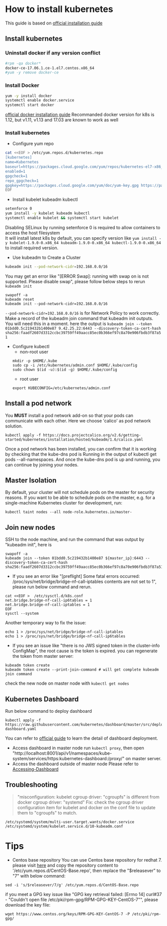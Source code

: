 # How to install kubernetes
This guide is based on [official installation guide](https://kubernetes.io/docs/setup/independent/create-cluster-kubeadm/)

## Install kubernetes

### Uninstall docker if any version conflict

```bash
#rpm -qa docker*
docker-ce-17.06.1.ce-1.el7.centos.x86_64
#yum -y remove docker-ce
```

### Install Docker
```bash
yum -y install docker
systemctl enable docker.service
systemctl start docker
```
[official docker installation guide](https://docs.docker.com/engine/installation/)
Recommanded docker version for k8s is 1.12, but v1.11, v1.13 and 17.03 are known to work as well

### Install kubernetes

* Configure yum repo
```bash
cat <<EOF > /etc/yum.repos.d/kubernetes.repo
[kubernetes]
name=Kubernetes
baseurl=https://packages.cloud.google.com/yum/repos/kubernetes-el7-x86_64
enabled=1
gpgcheck=1
repo_gpgcheck=1
gpgkey=https://packages.cloud.google.com/yum/doc/yum-key.gpg https://packages.cloud.google.com/yum/doc/rpm-package-key.gpg
EOF
```

* Install kubelet kubeadm kubectl
```bash
setenforce 0
yum install -y kubelet kubeadm kubectl
systemctl enable kubelet && systemctl start kubelet
```
Disabling SELinux by running setenforce 0 is required to allow containers to access the host filesystem  
It will install latest k8s by default, you can specify version like `yum install -y kubelet-1.9.0-0.x86_64 kubeadm-1.9.0-0.x86_64 kubectl-1.9.0-0.x86_64` to install required version.

* Use kubeadm to Create a Cluster
```bash
kubeadm init --pod-network-cidr=192.168.0.0/16
```

You may get an error like "[ERROR Swap]: running with swap on is not supported. Please disable swap", please follow below steps to rerun `kubeadm init`
```
swapoff -a
kubeadm reset
kubeadm init --pod-network-cidr=192.168.0.0/16
```
`--pod-network-cidr=192.168.0.0/16` is for Network Policy to work correctly.  
Make a record of the kubeadm join command that kubeadm init outputs. You will need this in a moment. here the output is `kubeadm join --token 01bdd0.5c219432b1400e87 9.42.25.22:6443 --discovery-token-ca-cert-hash sha256:faadf2607d3312ccbc39759ff49aacc85ec0b366ef97c8a70e906fbdb3f87a51`

* Configure kubectl
  * non-root user
  ```
  mkdir -p $HOME/.kube
  sudo cp -i /etc/kubernetes/admin.conf $HOME/.kube/config
  sudo chown $(id -u):$(id -g) $HOME/.kube/config
  ```
  * root user
  ```
  export KUBECONFIG=/etc/kubernetes/admin.conf
  ```


## Install a pod network
You **MUST** install a pod network add-on so that your pods can communicate with each other. Here we choose 'calico' as pod network solution.

```
kubectl apply -f https://docs.projectcalico.org/v2.6/getting-started/kubernetes/installation/hosted/kubeadm/1.6/calico.yaml
```
Once a pod network has been installed, you can confirm that it is working by checking that the kube-dns pod is Running in the output of kubectl get pods --all-namespaces. And once the kube-dns pod is up and running, you can continue by joining your nodes.

## Master Isolation
By default, your cluster will not schedule pods on the master for security reasons. If you want to be able to schedule pods on the master, e.g. for a single-machine Kubernetes cluster for development, run:
```
kubectl taint nodes --all node-role.kubernetes.io/master-
```

## Join new nodes
SSH to the node machine, and run the command that was output by "kubeadm init", here is 
```
swapoff -a
kubeadm join --token 01bdd0.5c219432b1400e87 ${master_ip}:6443 --discovery-token-ca-cert-hash sha256:faadf2607d3312ccbc39759ff49aacc85ec0b366ef97c8a70e906fbdb3f87a51
```

* If you see an error like "[preflight] Some fatal errors occurred: /proc/sys/net/bridge/bridge-nf-call-iptables contents are not set to 1", please run below command and rerun.
```
cat <<EOF >  /etc/sysctl.d/k8s.conf
net.bridge.bridge-nf-call-ip6tables = 1
net.bridge.bridge-nf-call-iptables = 1
EOF
sysctl --system
```
Another temporary way to fix the issue:
```
echo 1 > /proc/sys/net/bridge/bridge-nf-call-iptables
echo 1 > /proc/sys/net/bridge/bridge-nf-call-ip6tables
```
* If you see an issue like "there is no JWS signed token in the cluster-info ConfigMap", the root cause is the token is expired. you can regenerate the token from master server:
```
kubeadm token create
kubeadm token create --print-join-command # will get complete kubeadm join command
```

check the new node on master node with `kubectl get nodes`

## Kubernetes Dashboard
Run below command to deploy dashboard
```
kubectl apply -f https://raw.githubusercontent.com/kubernetes/dashboard/master/src/deploy/recommended/kubernetes-dashboard.yaml
```

You can refer to [official guide](https://github.com/kubernetes/dashboard#kubernetes-dashboard) to learn the detail of dashboard deployment.  
* Access dashboard in master node
  run `kubectl proxy`, then open  "http://localhost:8001/api/v1/namespaces/kube-system/services/https:kubernetes-dashboard:/proxy/" on master server.
* Access the dashboard outside of master node
  Please refer to [Accessing-Dashboard](https://github.com/kubernetes/dashboard/wiki/Accessing-Dashboard---1.7.X-and-above)

## Troubleshooting

> "misconfiguration: kubelet cgroup driver: "cgroupfs" is different from docker cgroup driver: "systemd"
> Fix: check the cgroup driver configuration item for kubelet and docker on the conf file to update them to "cgroupfs" to match.
```
/etc/systemd/system/multi-user.target.wants/docker.service  
/etc/systemd/system/kubelet.service.d/10-kubeadm.conf
```

# Tips

* Centos base repository
You can use Centos base repository for redhat 7. please visit [here](http://wiki.docking.org/index.php/CentOS_7_Base.repo) and copy the repository content to '/etc/yum.repos.d/CentOS-Base.repo', then replace the "$releasever" to "7" with below command:
```
sed -i 's/$releasever/7/g' /etc/yum.repos.d/CentOS-Base.repo
```

if you meet a GPG key issue like "GPG key retrieval failed: [Errno 14] curl#37 - "Couldn't open file /etc/pki/rpm-gpg/RPM-GPG-KEY-CentOS-7"", please download the key file:
```
wget https://www.centos.org/keys/RPM-GPG-KEY-CentOS-7 -P /etc/pki/rpm-gpg/
```
